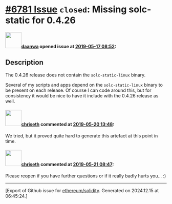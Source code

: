 # [\#6781 Issue](https://github.com/ethereum/solidity/issues/6781) `closed`: Missing solc-static for 0.4.26

#### <img src="https://avatars.githubusercontent.com/u/46441749?u=d0e1c06afffb10ae1271874161a0e30f17043c6c&v=4" width="50">[daanwa](https://github.com/daanwa) opened issue at [2019-05-17 08:52](https://github.com/ethereum/solidity/issues/6781):

## Description
The 0.4.26 release does not contain the ```solc-static-linux``` binary. 

Several of my scripts and apps depend on the ```solc-static-linux``` binary to be present on each release. Of course I can code around this, but for consistency it would be nice to have it include with the 0.4.26 release as well.

#### <img src="https://avatars.githubusercontent.com/u/9073706?v=4" width="50">[chriseth](https://github.com/chriseth) commented at [2019-05-20 13:48](https://github.com/ethereum/solidity/issues/6781#issuecomment-493994994):

We tried, but it proved quite hard to generate this artefact at this point in time.

#### <img src="https://avatars.githubusercontent.com/u/9073706?v=4" width="50">[chriseth](https://github.com/chriseth) commented at [2019-05-21 08:47](https://github.com/ethereum/solidity/issues/6781#issuecomment-494299717):

Please reopen if you have further questions or if it really badly hurts you... :)


-------------------------------------------------------------------------------



[Export of Github issue for [ethereum/solidity](https://github.com/ethereum/solidity). Generated on 2024.12.15 at 06:45:24.]
